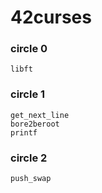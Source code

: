 # 42curses

### circle 0
    libft

### circle 1
    get_next_line
    bore2beroot
    printf

### circle 2
    push_swap
